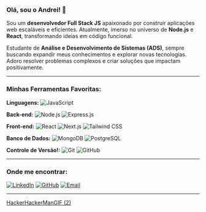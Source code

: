 ### Olá, sou o Andrei! 👋

Sou um **desenvolvedor Full Stack JS** apaixonado por construir aplicações web escaláveis e eficientes. Atualmente, imerso no universo de **Node.js** e **React**, transformando ideias em código funcional.

Estudante de **Análise e Desenvolvimento de Sistemas (ADS)**, sempre buscando expandir meus conhecimentos e explorar novas tecnologias. Adoro resolver problemas complexos e criar soluções que impactam positivamente.

---

### Minhas Ferramentas Favoritas:

**Linguagens:**
<img src="https://img.shields.io/badge/JavaScript-F7DF1E?style=for-the-badge&logo=javascript&logoColor=black" alt="JavaScript" />

**Back-end:**
<img src="https://img.shields.io/badge/Node.js-339933?style=for-the-badge&logo=node.js&logoColor=white" alt="Node.js" />
<img src="https://img.shields.io/badge/Express.js-000000?style=for-the-badge&logo=express&logoColor=white" alt="Express.js" />

**Front-end:**
<img src="https://img.shields.io/badge/React-61DAFB?style=for-the-badge&logo=react&logoColor=black" alt="React" />
<img src="https://img.shields.io/badge/Next.js-000000?style=for-the-badge&logo=next.js&logoColor=white" alt="Next.js" />
<img src="https://img.shields.io/badge/Tailwind_CSS-38B2AC?style=for-the-badge&logo=tailwind-css&logoColor=white" alt="Tailwind CSS" />

**Banco de Dados:**
<img src="https://img.shields.io/badge/MongoDB-47A248?style=for-the-badge&logo=mongodb&logoColor=white" alt="MongoDB" />
<img src="https://img.shields.io/badge/PostgreSQL-316192?style=for-the-badge&logo=postgresql&logoColor=white" alt="PostgreSQL" />

**Controle de Versão!:**
<img src="https://img.shields.io/badge/Git-F05032?style=for-the-badge&logo=git&logoColor=white" alt="Git" />
<img src="https://img.shields.io/badge/GitHub-181717?style=for-the-badge&logo=github&logoColor=white" alt="GitHub" />

---

### Onde me encontrar:

[![LinkedIn](https://img.shields.io/badge/LinkedIn-0077B5?style=for-the-badge&logo=linkedin&logoColor=white)](https://www.linkedin.com/in/andreisantosmoreira-dev/)
[![GitHub](https://img.shields.io/badge/GitHub-181717?style=for-the-badge&logo=github&logoColor=white)](https://github.com/AndreiMoreira7/AndreiMoreira7)
[![Email](https://img.shields.io/badge/Email-D14836?style=for-the-badge&logo=gmail&logoColor=white)](andreism1415@gmail.com)

---
[HackerHackerManGIF (2)](https://github.com/user-attachments/assets/7214e917-a5ae-4879-ac6e-be7f461a4f89)
